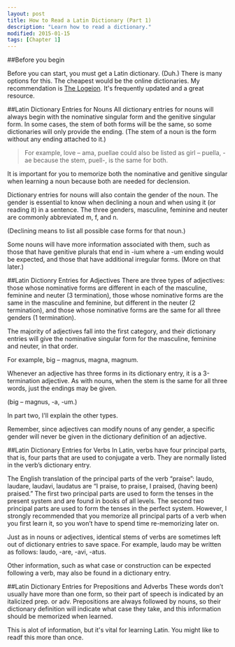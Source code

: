 ```yaml
---
layout: post
title: How to Read a Latin Dictionary (Part 1)
description: "Learn how to read a dictionary."
modified: 2015-01-15
tags: [Chapter 1]
---
```


##Before you begin

Before you can start, you must get a Latin dictionary. (Duh.) There is many options for this. The cheapest would be the online dictionaries. My recommendation is [The Logeion](http://logeion.uchicago.edu/index.html). It's frequently updated and a great resource.

##Latin Dictionary Entries for Nouns
All dictionary entries for nouns will always begin with the nominative singular form and the genitive singular form. In some cases, the stem of both forms will be the same, so some dictionaries will only provide the ending. (The stem of a noun is the form without any ending attached to it.)

>For example, love – ama, puellae could also be listed as girl – puella, -ae because the stem, puell-, is the same for both.

It is important for you to memorize both the nominative and genitive singular when learning a noun because both are needed for declension.

Dictionary entries for nouns will also contain the gender of the noun. The gender is essential to know when declining a noun and when using it (or reading it) in a sentence. The three genders, masculine, feminine and neuter are commonly abbreviated m, f, and n.

(Declining means to list all possible case forms for that noun.)

Some nouns will have more information associated with them, such as those that have genitive plurals that end in -ium where a -um ending would be expected, and those that have additional irregular forms. (More on that later.)

##Latin Dictionry Entries for Adjectives
There are three types of adjectives: those whose nominative forms are different in each of the masculine, feminine and neuter (3 termination), those whose nominative forms are the same in the masculine and feminine, but different in the neuter (2 termination), and those whose nominative forms are the same for all three genders (1 termination).

The majority of adjectives fall into the first category, and their dictionary entries will give the nominative singular form for the masculine, feminine and neuter, in that order. 

For example, big – magnus, magna, magnum. 

Whenever an adjective has three forms in its dictionary entry, it is a 3-termination adjective. As with nouns, when the stem is the same for all three words, just the endings may be given.

(big – magnus, -a, -um.)

In part two, I'll explain the other types.

Remember, since adjectives can modify nouns of any gender, a specific gender will never be given in the dictionary definition of an adjective.

##Latin Dictionary Entries for Verbs
In Latin, verbs have four principal parts, that is, four parts that are used to conjugate a verb. They are normally listed in the verb’s dictionary entry. 

The English translation of the principal parts of the verb “praise”: laudo, laudare, laudavi, laudatus are “I praise, to praise, I praised, (having been) praised.” The first two principal parts are used to form the tenses in the present system and are found in books of all levels. The second two principal parts are used to form the tenses in the perfect system. However, I strongly recommended that you memorize all principal parts of a verb when you first learn it, so you won’t have to spend time re-memorizing later on.

Just as in nouns or adjectives, identical stems of verbs are sometimes left out of dictionary entries to save space. For example, laudo may be written as follows: laudo, -are, -avi, -atus.

Other information, such as what case or construction can be expected following a verb, may also be found in a dictionary entry.

##Latin Dictionary Entries for Prepositions and Adverbs
These words don’t usually have more than one form, so their part of speech is indicated by an italicized prep. or adv. Prepositions are always followed by nouns, so their dictionary definition will indicate what case they take, and this information should be memorized when learned.

This is alot of information, but it's vital for learning Latin. You might like to readf this more than once.